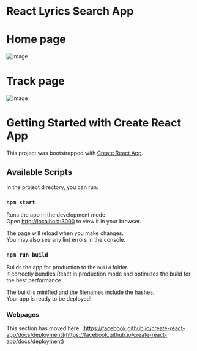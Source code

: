 
# React Lyrics Search App

# Home page
![image](https://user-images.githubusercontent.com/75563900/219894563-037dd88c-799e-4b14-9c6d-351d7b309e8f.png)

# Track page
![image](https://user-images.githubusercontent.com/75563900/219894624-b57a34b7-53d4-4b0e-82bf-b53832e38e74.png)




# Getting Started with Create React App

This project was bootstrapped with [Create React App](https://github.com/facebook/create-react-app).

## Available Scripts

In the project directory, you can run:

### `npm start`

Runs the app in the development mode.\
Open [http://localhost:3000](http://localhost:3000) to view it in your browser.

The page will reload when you make changes.\
You may also see any lint errors in the console.

### `npm run build`

Builds the app for production to the `build` folder.\
It correctly bundles React in production mode and optimizes the build for the best performance.

The build is minified and the filenames include the hashes.\
Your app is ready to be deployed!



### Webpages 

This section has moved here: [https://facebook.github.io/create-react-app/docs/deployment](https://facebook.github.io/create-react-app/docs/deployment)

